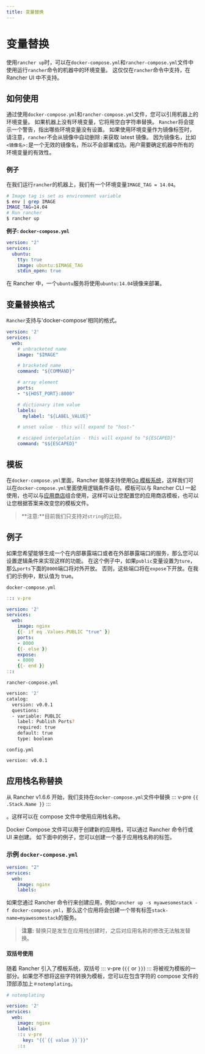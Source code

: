 ```yaml
---
title: 变量替换
---
```


# 变量替换

使用`rancher up`时，可以在`docker-compose.yml`和`rancher-compose.yml`文件中使用运行`rancher`命令的机器中的环境变量。 这仅仅在`rancher`命令中支持，在 Rancher UI 中不支持。

## 如何使用

通过使用`docker-compose.yml`和`rancher-compose.yml`文件，您可以引用机器上的环境变量。 如果机器上没有环境变量，它将用空白字符串替换。 `Rancher`将会提示一个警告，指出哪些环境变量没有设置。 如果使用环境变量作为镜像标签时，请注意，`rancher`不会从镜像中自动删除`:`来获取 latest 镜像。 因为镜像名，比如`<镜像名>:`是一个无效的镜像名，所以不会部署成功。用户需要确定机器中所有的环境变量的有效性。

### 例子

在我们运行`rancher`的机器上，我们有一个环境变量`IMAGE_TAG = 14.04`。

```bash
# Image tag is set as environment variable
$ env | grep IMAGE
IMAGE_TAG=14.04
# Run rancher
$ rancher up
```

**例子: `docker-compose.yml`**

```yaml
version: "2"
services:
  ubuntu:
    tty: true
    image: ubuntu:$IMAGE_TAG
    stdin_open: true
```

在 Rancher 中，一个`ubuntu`服务将使用`ubuntu:14.04`镜像来部署。

## 变量替换格式

`Rancher`支持与'docker-compose'相同的格式。

```yaml
version: '2'
services:
  web:
    # unbracketed name
    image: "$IMAGE"

    # bracketed name
    command: "${COMMAND}"

    # array element
    ports:
    - "${HOST_PORT}:8000"

    # dictionary item value
    labels:
      mylabel: "${LABEL_VALUE}"

    # unset value - this will expand to "host-"

    # escaped interpolation - this will expand to "${ESCAPED}"
    command: "$${ESCAPED}"
```

## 模板

在`docker-compose.yml`里面，Rancher 能够支持使用[Go 模板系统](https://golang.org/pkg/text/template/)，这样我们可以在`docker-compose.yml`里面使用逻辑条件语句。模板可以与 Rancher CLI 一起使用，也可以与[应用商店](/docs/rancher1/configurations/catalog/)组合使用，这样可以让您配置您的应用商店模板，也可以让您根据答案来改变您的模板文件。

> **注意:**目前我们只支持对`string`的比较。

## 例子

如果您希望能够生成一个在内部暴露端口或者在外部暴露端口的服务，那么您可以设置逻辑条件来实现这样的功能。 在这个例子中，如果`public`变量设置为`ture`，那么`ports`下面的`8000`端口将对外开放。 否则，这些端口将在`expose`下开放。在我们的示例中，默认值为 true。

`docker-compose.yml`

```yaml
::: v-pre

version: '2'
services:
  web:
    image: nginx
    {{- if eq .Values.PUBLIC "true" }}
    ports:
    - 8000
    {{- else }}
    expose:
    - 8000
    {{- end }}
:::

```

`rancher-compose.yml`

```bash
version: '2'
catalog:
  version: v0.0.1
  questions:
  - variable: PUBLIC
    label: Publish Ports?
    required: true
    default: true
    type: boolean
```

`config.yml`

```bash
version: v0.0.1
```

## 应用栈名称替换

从 Rancher v1.6.6 开始，我们支持在`docker-compose.yml`文件中替换
::: v-pre
`{{ .Stack.Name }}`
:::

。这样可以在 compose 文件中使用应用栈名称。

Docker Compose 文件可以用于创建新的应用栈，可以通过 Rancher 命令行或 UI 来创建。 如下面中的例子，您可以创建一个基于应用栈名称的标签。

### 示例 `docker-compose.yml`

```yaml
version: "2"
services:
  web:
    image: nginx
    labels:
```

如果您通过 Rancher 命令行来创建应用，例如`rancher up -s myawesomestack -f docker-compose.yml`，那么这个应用将会创建一个带有标签`stack-name=myawesomestack`的服务。

> **注意:** 替换只是发生在应用栈创建时，之后对应用名称的修改无法触发替换。

#### 双括号使用

随着 Rancher 引入了模板系统，双括号 ::: v-pre (`{{` or `}}`) ::: 将被视为模板的一部分。如果您不想将这些字符转换为模板，您可以在包含字符的 compose 文件的顶部添加上`＃notemplating`。

```yaml
# notemplating

version: '2'
services:
  web:
    image: nginx
    labels:
    ::: v-pre
      key: "{{`{{ value }}`}}"
    :::
```
